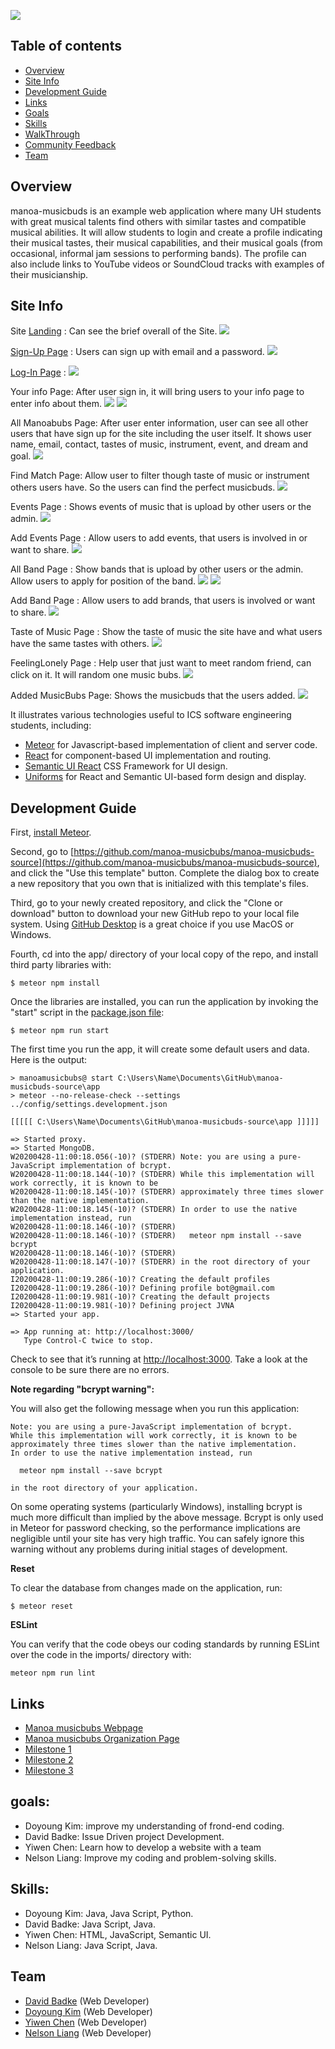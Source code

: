 ![](images/music.jpg)


## Table of contents

* [Overview](#Overview)
* [Site Info](#site-info)
* [Development Guide](#development-Guide)
* [Links](#links)
* [Goals](#goals)
* [Skills](#skills)
* [WalkThrough](#WalkThrough)
* [Community Feedback](#Community-feedback)
* [Team](#Team)


## Overview

manoa-musicbuds is an example web application where many UH students with great musical talents find others with similar tastes and compatible musical abilities. It will allow students to login and create a profile indicating their musical tastes, their musical capabilities, and their musical goals (from occasional, informal jam sessions to performing bands). The profile can also include links to YouTube videos or SoundCloud tracks with examples of their musicianship. 

## Site Info
Site [Landing](http://musicbuds.meteorapp.com/#/) : Can see the brief overall of the Site.
![](images/1.png)

[Sign-Up Page](http://musicbuds.meteorapp.com/#/signup) : Users can sign up with email and a password.
![](images/2.png)

[Log-In Page](http://musicbuds.meteorapp.com/#/signin) : 
![](images/3.png)

Your info Page: After user sign in, it will bring users to your info page to enter info about them.
![](images/yourinfo.png)
![](images/4.png)

All Manoabubs Page: After user enter information, user can see all other users that have sign up for the site including the user itself.
It shows user name, email, contact, tastes of music, instrument, event, and dream and goal.
![](images/5.png)

Find Match Page: Allow user to filter though taste of music or instrument others users have. So the users can find the perfect musicbuds.
![](images/6.png)

Events Page : Shows events of music that is upload by other users or the admin.
![](images/7.png)

Add Events Page : Allow users to add events, that users is involved in or want to share.
![](images/8.png)

All Band Page : Show bands that is upload by other users or the admin. Allow users to apply for position of the band.
![](images/9.png)
![](images/10.png)

Add Band Page : Allow users to add brands, that users is involved or want to share.
![](images/11.png)

Taste of Music Page : Show the taste of music the site have and what users have the same tastes with others.
![](images/12.png)

FeelingLonely Page : Help user that just want to meet random friend, can click on it. It will random one music bubs.
![](images/13.png)

Added MusicBubs Page: Shows the musicbuds that the users added.
![](images/14.png)

It illustrates various technologies useful to ICS software engineering students, including:

* [Meteor](https://www.meteor.com/) for Javascript-based implementation of client and server code.
* [React](https://reactjs.org/) for component-based UI implementation and routing.
* [Semantic UI React](https://react.semantic-ui.com/) CSS Framework for UI design.
* [Uniforms](https://uniforms.tools/) for React and Semantic UI-based form design and display.

## Development Guide

First, [install Meteor](https://www.meteor.com/install).

Second, go to [https://github.com/manoa-musicbubs/manoa-musicbuds-source](https://github.com/manoa-musicbubs/manoa-musicbuds-source), and click the "Use this template" button. Complete the dialog box to create a new repository that you own that is initialized with this template's files.

Third, go to your newly created repository, and click the "Clone or download" button to download your new GitHub repo to your local file system.  Using [GitHub Desktop](https://desktop.github.com/) is a great choice if you use MacOS or Windows.

Fourth, cd into the app/ directory of your local copy of the repo, and install third party libraries with:

```
$ meteor npm install
```

Once the libraries are installed, you can run the application by invoking the "start" script in the [package.json file](https://github.com/manoa-musicbubs/manoa-musicbuds-source/blob/master/app/package.json):

```
$ meteor npm run start
```

The first time you run the app, it will create some default users and data. Here is the output:

```
> manoamusicbubs@ start C:\Users\Name\Documents\GitHub\manoa-musicbuds-source\app
> meteor --no-release-check --settings ../config/settings.development.json

[[[[[ C:\Users\Name\Documents\GitHub\manoa-musicbuds-source\app ]]]]]

=> Started proxy.
=> Started MongoDB.
W20200428-11:00:18.056(-10)? (STDERR) Note: you are using a pure-JavaScript implementation of bcrypt.
W20200428-11:00:18.144(-10)? (STDERR) While this implementation will work correctly, it is known to be
W20200428-11:00:18.145(-10)? (STDERR) approximately three times slower than the native implementation.
W20200428-11:00:18.145(-10)? (STDERR) In order to use the native implementation instead, run
W20200428-11:00:18.146(-10)? (STDERR)
W20200428-11:00:18.146(-10)? (STDERR)   meteor npm install --save bcrypt
W20200428-11:00:18.146(-10)? (STDERR)
W20200428-11:00:18.147(-10)? (STDERR) in the root directory of your application.
I20200428-11:00:19.286(-10)? Creating the default profiles
I20200428-11:00:19.286(-10)? Defining profile bot@gmail.com
I20200428-11:00:19.981(-10)? Creating the default projects
I20200428-11:00:19.981(-10)? Defining project JVNA
=> Started your app.

=> App running at: http://localhost:3000/
   Type Control-C twice to stop.
```
Check to see that it’s running at [http://localhost:3000](http://localhost:3000). Take a look at the console to be sure there are no errors.

**Note regarding "bcrypt warning":**

You will also get the following message when you run this application:

```
Note: you are using a pure-JavaScript implementation of bcrypt.
While this implementation will work correctly, it is known to be
approximately three times slower than the native implementation.
In order to use the native implementation instead, run

  meteor npm install --save bcrypt

in the root directory of your application.
```

On some operating systems (particularly Windows), installing bcrypt is much more difficult than implied by the above message. Bcrypt is only used in Meteor for password checking, so the performance implications are negligible until your site has very high traffic. You can safely ignore this warning without any problems during initial stages of development.

**Reset**

To clear the database from changes made on the application, run:

```
$ meteor reset
```

**ESLint**

You can verify that the code obeys our coding standards by running ESLint over the code in the imports/ directory with:

```
meteor npm run lint
```

## Links

* [Manoa musicbubs Webpage](https://manoa-musicbubs.github.io/)
* [Manoa musicbubs Organization Page](https://github.com/manoa-musicbubs)
* [Milestone 1](https://github.com/manoa-musicbubs/manoa-musicbuds-source/projects/1)
* [Milestone 2](https://github.com/manoa-musicbubs/manoa-musicbuds-source/projects/3#column-8772765)
* [Milestone 3](https://github.com/manoa-musicbubs/manoa-musicbuds-source/projects/4)

## goals:

* Doyoung Kim: improve my understanding of frond-end coding.
* David Badke: Issue Driven project Development.
* Yiwen Chen: Learn how to develop a website with a team
* Nelson Liang: Improve my coding and problem-solving skills.

## Skills:
* Doyoung Kim: Java, Java Script, Python.
* David Badke: Java Script, Java.
* Yiwen Chen: HTML, JavaScript, Semantic UI.
* Nelson Liang: Java Script, Java.


## Team

* [David Badke](https://github.com/davidrb) (Web Developer)
* [Doyoung Kim](https://github.com/doyounghi) (Web Developer)
* [Yiwen Chen](https://github.com/yiwenc22) (Web Developer)
* [Nelson Liang](https://github.com/Nelson-Liang) (Web Developer)
